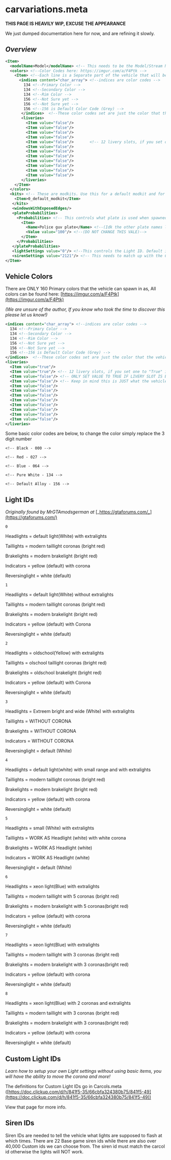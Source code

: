 # carvariations.meta

**THIS PAGE IS HEAVILY WIP, EXCUSE THE APPEARANCE**

We just dumped documentation here for now, and are refining it slowly.

## _Overview_

```xml
<Item>
  <modelName>Model</modelName> <!-- This needs to be the Model/Stream Name of the Vehicle -->   
  <colors> <!--Color Codes here: https://imgur.com/a/F4Ptk -->
    <Item> <!--Each line is a Separate part of the vehicle that will be colored -->
      <indices content="char_array"> <!--indices are color codes -->
        134 <!--Primary Color -->
        134 <!--Secondary Color -->
        134 <!--Rim Color -->
        156 <!--Not Sure yet -->
        156 <!--Not Sure yet -->
        156 <!--156 is Default Color Code (Grey) -->
       </indices>  <!--These color codes set are just the color that the vehicle WILL spawn in as -->
       <liveries>
         <Item value="false"/>
         <Item value="false"/>
         <Item value="false"/>
         <Item value="false"/>
         <Item value="false"/>       <!-- 12 livery slots, if you set one to "True" it is possible the car will spawn with that Livery -->
         <Item value="false"/>
         <Item value="false"/>
         <Item value="false"/>
         <Item value="false"/>
         <Item value="false"/>
         <Item value="false"/>
         <Item value="false"/>
       </liveries>
    </Item>
  </colors>
  <kits> <!-- These are modkits. Use this for a default modkit and for wheels to work. Remove section for Police Vehicles -->
    <Item>0_default_modkit</Item>
   </kits>
   <windowsWithExposedEdges/> 
   <plateProbabilities>
     <Probabilities> <!-- This controls what plate is used when spawned-->
       <Item>
         <Name>Police guv plate</Name> <!--(Idk the other plate names lol)-->
         <Value value="100"/> <!--(DO NOT CHANGE THIS VALE)-->
       </Item>
     </Probabilities>
   </plateProbabilities>
   <lightSettings value="0"/> <!--This controls the Light ID. Default is 0.-->
   <sirenSettings value="2121"/> <!-- This needs to match up with the Carcols ID that you created for the vehicle. -->
</Item>
```

## Vehicle Colors

There are ONLY 160 Primary colors that the vehicle can spawn in as, All colors can be found here: [https://imgur.com/a/F4Ptk](https://imgur.com/a/F4Ptk)

_(We are unsure of the author, If you know who took the time to discover this please let us know!)_

```xml
<indices content="char_array"> <!--indices are color codes -->
  134 <!--Primary Color -->
  134 <!--Secondary Color -->
  134 <!--Rim Color -->
  156 <!--Not Sure yet -->
  156 <!--Not Sure yet -->
  156 <!--156 is Default Color Code (Grey) -->
</indices>  <!--These color codes set are just the color that the vehicle WILL spawn in as -->
<liveries>
  <Item value="true"/>
  <Item value="true"/> <!-- 12 livery slots, if you set one to "True" it is possible the car will spawn with that Livery -->
  <Item value="false"/> <!-- ONLY SET VALUE TO TRUE IF LIVERY SLOT IS BEING USED, Can potentially crash if no Livery -->
  <Item value="false"/> <!-- Keep in mind this is JUST what the vehicle SPAWNS with -->
  <Item value="false"/>       
  <Item value="false"/>
  <Item value="false"/>
  <Item value="false"/>
  <Item value="false"/>
  <Item value="false"/>
  <Item value="false"/>
  <Item value="false"/>
</liveries>
```

Some basic color codes are below, to change the color simply replace the 3 digit number

`<!-- Black - 000 -->`

`<!-- Red - 027 -->`

`<!-- Blue - 064 -->`

`<!-- Pure White - 134 -->`

`<!-- Default Alloy - 156 -->`

## Light IDs

_Originally found by MrGTAmodsgerman at_ [_https://gtaforums.com/_](https://gtaforums.com/)

`0`

Headlights = default light(White) with extralights

Taillights = modern taillight coronas (bright red)

Brakelights = modern brakelight (bright red)

Indicators = yellow (default) with corona

Reversinglight = white (default)

`1`

Headlights = default light(White) without extralights

Taillights = modern taillight coronas (bright red)

Brakelights = modern brakelight (bright red)

Indicators = yellow (default) with Corona

Reversinglight = white (default)

`2`

Headlights = oldschool(Yellow) with extralights

Taillights = olschool taillight coronas (bright red)

Brakelights = oldschool brakelight (bright red)

Indicators = yellow (default) with Corona

Reversinglight = white (default)

`3`

Headlights = Extreem bright and wide (White) with extralights

Taillights = WITHOUT CORONA

Brakelights = WITHOUT CORONA

Indicators = WITHOUT CORONA

Reversinglight = default (White)

`4`

Headlights = default light(white) with small range and with extralights

Taillights = modern taillight coronas (bright red)

Brakelights = modern brakelight (bright red)

Indicators = yellow (default) with corona

Reversinglight = white (default)

`5`

Headlights = small (White) with extralights

Taillights = WORK AS Headlight (white) with white corona

Brakelights = WORK AS Headlight (white)

Indicators = WORK AS Headlight (white)

Reversinglight = default (White)

`6`

Headlights = xeon light(Blue) with extralights

Taillights = modern taillight with 5 coronas (bright red)

Brakelights = modern brakelight with 5 coronas(bright red)

Indicators = yellow (default) with corona

Reversinglight = white (default)

`7`

Headlights = xeon light(Blue) with extralights

Taillights = modern taillight with 3 coronas (bright red)

Brakelights = modern brakelight with 3 coronas(bright red)

Indicators = yellow (default) with corona

Reversinglight = white (default)

`8`

Headlights = xeon light(Blue) with 2 coronas and extralights

Taillights = modern taillight with 3 coronas (bright red)

Brakelights = modern brakelight with 3 coronas(bright red)

Indicators = yellow (default) with corona

Reversinglight = white (default)

## Custom Light IDs

_Learn how to setup your own Light settings without using basic items, you will have the ability to move the corona and more!_

The definitions for Custom Light IDs go in Carcols.meta ([https://doc.clickup.com/d/h/841f5-35/66cbfa324380b75/841f5-49](https://doc.clickup.com/d/h/841f5-35/66cbfa324380b75/841f5-49))

View that page for more info.

## Siren IDs

Siren IDs are needed to tell the vehicle what lights are supposed to flash at which times. There are 22 Base game siren ids while there are also over 40,000 Custom ids we can choose from. The siren id must match the carcol id otherwise the lights will NOT work.
